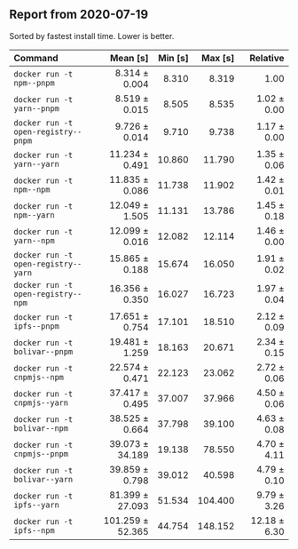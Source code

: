 ## Report from 2020-07-19

Sorted by fastest install time. Lower is better.


| Command | Mean [s] | Min [s] | Max [s] | Relative |
|:---|---:|---:|---:|---:|
| `docker run -t npm--pnpm` | 8.314 ± 0.004 | 8.310 | 8.319 | 1.00 |
| `docker run -t yarn--pnpm` | 8.519 ± 0.015 | 8.505 | 8.535 | 1.02 ± 0.00 |
| `docker run -t open-registry--pnpm` | 9.726 ± 0.014 | 9.710 | 9.738 | 1.17 ± 0.00 |
| `docker run -t yarn--yarn` | 11.234 ± 0.491 | 10.860 | 11.790 | 1.35 ± 0.06 |
| `docker run -t npm--npm` | 11.835 ± 0.086 | 11.738 | 11.902 | 1.42 ± 0.01 |
| `docker run -t npm--yarn` | 12.049 ± 1.505 | 11.131 | 13.786 | 1.45 ± 0.18 |
| `docker run -t yarn--npm` | 12.099 ± 0.016 | 12.082 | 12.114 | 1.46 ± 0.00 |
| `docker run -t open-registry--yarn` | 15.865 ± 0.188 | 15.674 | 16.050 | 1.91 ± 0.02 |
| `docker run -t open-registry--npm` | 16.356 ± 0.350 | 16.027 | 16.723 | 1.97 ± 0.04 |
| `docker run -t ipfs--pnpm` | 17.651 ± 0.754 | 17.101 | 18.510 | 2.12 ± 0.09 |
| `docker run -t bolivar--pnpm` | 19.481 ± 1.259 | 18.163 | 20.671 | 2.34 ± 0.15 |
| `docker run -t cnpmjs--npm` | 22.574 ± 0.471 | 22.123 | 23.062 | 2.72 ± 0.06 |
| `docker run -t cnpmjs--yarn` | 37.417 ± 0.495 | 37.007 | 37.966 | 4.50 ± 0.06 |
| `docker run -t bolivar--npm` | 38.525 ± 0.664 | 37.798 | 39.100 | 4.63 ± 0.08 |
| `docker run -t cnpmjs--pnpm` | 39.073 ± 34.189 | 19.138 | 78.550 | 4.70 ± 4.11 |
| `docker run -t bolivar--yarn` | 39.859 ± 0.798 | 39.012 | 40.598 | 4.79 ± 0.10 |
| `docker run -t ipfs--yarn` | 81.399 ± 27.093 | 51.534 | 104.400 | 9.79 ± 3.26 |
| `docker run -t ipfs--npm` | 101.259 ± 52.365 | 44.754 | 148.152 | 12.18 ± 6.30 |

